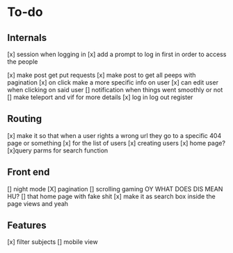 # To-do

## Internals

[x] session when logging in
[x] add a prompt to log in first in order to access the people

[x] make post get put requests
[x] make post to get all peeps with pagination
[x] on click make a more specific info on user
[x] can edit user when clicking on said user
[] notification when things went smoothly or not
[] make teleport and vif for more details
[x] log in log out register

## Routing

[x] make it so that when a user rights a wrong url they go to a specific 404 page or something
[x] for the list of users
[x] creating users
[x] home page?
[x]query parms for search function

## Front end

[] night mode
[X] pagination
[] scrolling gaming OY WHAT DOES DIS MEAN HU?
[] that home page with fake shit
[x] make it as search box inside the page views and yeah

## Features

[x] filter subjects
[] mobile view

